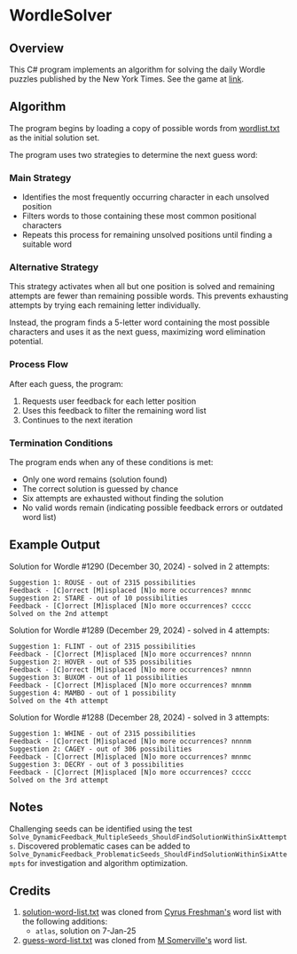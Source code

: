 # WordleSolver

## Overview

This C# program implements an algorithm for solving the daily Wordle puzzles published by the New York Times. See the game at [link](https://www.nytimes.com/games/wordle/index.html).

## Algorithm

The program begins by loading a copy of possible words from [wordlist.txt](https://github.com/brad-carr/WordleSolver/blob/master/wordlist.txt) as the initial solution set.

The program uses two strategies to determine the next guess word:

### Main Strategy

- Identifies the most frequently occurring character in each unsolved position
- Filters words to those containing these most common positional characters
- Repeats this process for remaining unsolved positions until finding a suitable word

### Alternative Strategy

This strategy activates when all but one position is solved and remaining attempts are fewer than remaining possible words. This prevents exhausting attempts by trying each remaining letter individually.

Instead, the program finds a 5-letter word containing the most possible characters and uses it as the next guess, maximizing word elimination potential.

### Process Flow

After each guess, the program:

1. Requests user feedback for each letter position
2. Uses this feedback to filter the remaining word list
3. Continues to the next iteration

### Termination Conditions

The program ends when any of these conditions is met:

- Only one word remains (solution found)
- The correct solution is guessed by chance
- Six attempts are exhausted without finding the solution
- No valid words remain (indicating possible feedback errors or outdated word list)

## Example Output

Solution for Wordle #1290 (December 30, 2024) - solved in 2 attempts:

```csv
Suggestion 1: ROUSE - out of 2315 possibilities
Feedback - [C]orrect [M]isplaced [N]o more occurrences? mnnmc
Suggestion 2: STARE - out of 10 possibilities
Feedback - [C]orrect [M]isplaced [N]o more occurrences? ccccc
Solved on the 2nd attempt
```

Solution for Wordle #1289 (December 29, 2024) - solved in 4 attempts:

```csv
Suggestion 1: FLINT - out of 2315 possibilities
Feedback - [C]orrect [M]isplaced [N]o more occurrences? nnnnn
Suggestion 2: HOVER - out of 535 possibilities
Feedback - [C]orrect [M]isplaced [N]o more occurrences? nmnnn
Suggestion 3: BUXOM - out of 11 possibilities
Feedback - [C]orrect [M]isplaced [N]o more occurrences? mnnmm
Suggestion 4: MAMBO - out of 1 possibility
Solved on the 4th attempt
```

Solution for Wordle #1288 (December 28, 2024) - solved in 3 attempts:

```csv
Suggestion 1: WHINE - out of 2315 possibilities
Feedback - [C]orrect [M]isplaced [N]o more occurrences? nnnnm
Suggestion 2: CAGEY - out of 306 possibilities
Feedback - [C]orrect [M]isplaced [N]o more occurrences? mnnmc
Suggestion 3: DECRY - out of 3 possibilities
Feedback - [C]orrect [M]isplaced [N]o more occurrences? ccccc
Solved on the 3rd attempt
```

## Notes

Challenging seeds can be identified using the test `Solve_DynamicFeedback_MultipleSeeds_ShouldFindSolutionWithinSixAttempts`. Discovered problematic cases can be added to `Solve_DynamicFeedback_ProblematicSeeds_ShouldFindSolutionWithinSixAttempts` for investigation and algorithm optimization.

## Credits

1. [solution-word-list.txt](https://github.com/brad-carr/WordleSolver/blob/master/src/Wordle/solution-word-list.txt) was cloned from [Cyrus Freshman's](https://gist.github.com/cfreshman/a03ef2cba789d8cf00c08f767e0fad7b) word list with the following additions:
   - `atlas`, solution on 7-Jan-25
1. [guess-word-list.txt](https://github.com/brad-carr/WordleSolver/blob/master/src/Wordle/guess-word-list.txt) was cloned from [M Somerville's](https://gist.github.com/dracos/dd0668f281e685bad51479e5acaadb93) word list.
